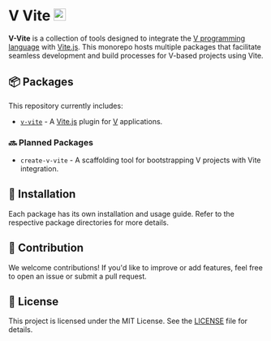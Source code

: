 # V Vite <span><img src="https://github.com/siguici/art/blob/HEAD/images/v-vite.svg" alt="⚡" width="24" /></span>

**V-Vite** is a collection of tools designed to integrate
the [V programming language](https://vlang.io/) with [Vite.js](https://vitejs.dev/).
This monorepo hosts multiple packages that facilitate seamless development
and build processes for V-based projects using Vite.

## 📦 Packages

This repository currently includes:

- [`v-vite`](./packages/v-vite-plugin) -
A [Vite.js](https://github.com/vitejs/vite) plugin
for [V](https://github.com/vlang/v) applications.

### 🔜 Planned Packages

- `create-v-vite` - A scaffolding tool for bootstrapping V projects with Vite integration.

## 🚀 Installation

Each package has its own installation and usage guide.
Refer to the respective package directories for more details.

## 🤝 Contribution

We welcome contributions! If you'd like to improve or add features,
feel free to open an issue or submit a pull request.

## 📜 License

This project is licensed under the MIT License.
See the [LICENSE](./LICENSE) file for details.
